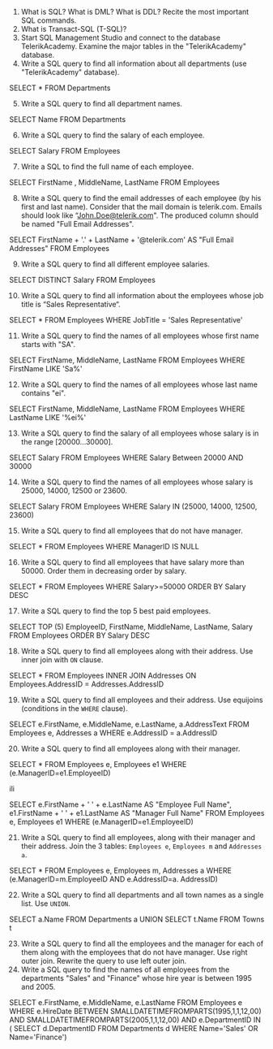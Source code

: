 

1.	What is SQL? What is DML? What is DDL? Recite the most important SQL commands.
2.	What is Transact-SQL (T-SQL)?
3.	Start SQL Management Studio and connect to the database TelerikAcademy. Examine the major tables in the "TelerikAcademy" database.
4.	Write a SQL query to find all information about all departments (use "TelerikAcademy" database).

SELECT * FROM Departments

5.	Write a SQL query to find all department names.

SELECT Name FROM Departments

6.	Write a SQL query to find the salary of each employee.

SELECT Salary FROM Employees

7.	Write a SQL to find the full name of each employee.

SELECT FirstName , MiddleName, LastName FROM Employees

8.	Write a SQL query to find the email addresses of each employee (by his first and last name). Consider that the mail domain is telerik.com. Emails should look like “John.Doe@telerik.com". The produced column should be named "Full Email Addresses".

SELECT FirstName + '.' + LastName + '@telerik.com' AS "Full Email Addresses"   FROM Employees

9.	Write a SQL query to find all different employee salaries.

SELECT DISTINCT Salary FROM Employees

10.	Write a SQL query to find all information about the employees whose job title is “Sales Representative“.

SELECT * FROM Employees WHERE JobTitle = 'Sales Representative'

11.	Write a SQL query to find the names of all employees whose first name starts with "SA".

SELECT FirstName, MiddleName, LastName FROM Employees WHERE FirstName LIKE 'Sa%'

12.	Write a SQL query to find the names of all employees whose last name contains "ei".

SELECT FirstName, MiddleName, LastName FROM Employees WHERE LastName LIKE '%ei%'

13.	Write a SQL query to find the salary of all employees whose salary is in the range [20000…30000].

SELECT Salary FROM Employees WHERE Salary Between 20000 AND 30000

14.	Write a SQL query to find the names of all employees whose salary is 25000, 14000, 12500 or 23600.

SELECT Salary FROM Employees WHERE Salary IN (25000, 14000, 12500, 23600)

15.	Write a SQL query to find all employees that do not have manager.

SELECT * FROM Employees WHERE ManagerID IS NULL

16.	Write a SQL query to find all employees that have salary more than 50000. Order them in decreasing order by salary.

SELECT * FROM Employees WHERE Salary>=50000 ORDER BY Salary DESC

17.	Write a SQL query to find the top 5 best paid employees.

SELECT TOP (5) EmployeeID, FirstName, MiddleName, LastName, Salary  FROM Employees ORDER BY Salary DESC

18.	Write a SQL query to find all employees along with their address. Use inner join with `ON` clause.

SELECT * FROM Employees INNER JOIN Addresses ON Employees.AddressID = Addresses.AddressID

19.	Write a SQL query to find all employees and their address. Use equijoins (conditions in the `WHERE` clause).

SELECT e.FirstName, e.MiddleName, e.LastName, a.AddressText FROM Employees e, Addresses a WHERE e.AddressID = a.AddressID

20.	Write a SQL query to find all employees along with their manager.

SELECT * FROM Employees e, Employees e1 WHERE (e.ManagerID=e1.EmployeeID)

ili

SELECT e.FirstName + ' ' + e.LastName AS "Employee Full Name",
e1.FirstName + ' ' + e1.LastName AS "Manager Full Name" FROM Employees e, Employees e1 WHERE (e.ManagerID=e1.EmployeeID)

21.	Write a SQL query to find all employees, along with their manager and their address. Join the 3 tables: `Employees e`, `Employees m` and `Addresses a`.

SELECT * FROM Employees e, Employees m, Addresses a WHERE (e.ManagerID=m.EmployeeID AND e.AddressID=a. AddressID)

22.	Write a SQL query to find all departments and all town names as a single list. Use `UNION`.

SELECT a.Name FROM Departments a UNION SELECT t.Name FROM Towns t

23.	Write a SQL query to find all the employees and the manager for each of them along with the employees that do not have manager. Use right outer join. Rewrite the query to use left outer join.
24.	Write a SQL query to find the names of all employees from the departments "Sales" and "Finance" whose hire year is between 1995 and 2005.

SELECT e.FirstName, e.MiddleName, e.LastName 
	FROM Employees e 
	WHERE e.HireDate BETWEEN SMALLDATETIMEFROMPARTS(1995,1,1,12,00) AND SMALLDATETIMEFROMPARTS(2005,1,1,12,00)
	AND e.DepartmentID IN ( SELECT d.DepartmentID FROM Departments d WHERE Name='Sales' OR Name='Finance')
